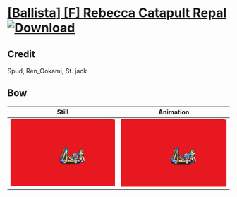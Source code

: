 # [\[Ballista\] \[F\] Rebecca Catapult Repal](./) [![Download](https://img.shields.io/badge/Download--red?style=social&logo=github)](https://minhaskamal.github.io/DownGit/#/home?url=https://github.com/Klokinator/FE-Repo/tree/main/Battle%20Animations%2FInfantry%20-%20(Bow)%20Snipers%20and%20Ballistae%2F%5BBallista%5D%20%5BF%5D%20Rebecca%20Catapult%20Repal%2F5.%20Bow%20(Ballista))

## Credit

Spud, Ren_Ookami, St. jack

## Bow

| Still | Animation |
| :---: | :-------: |
| ![Bow still](./Bow_000.png) | ![Bow animation](./Bow.gif) |

